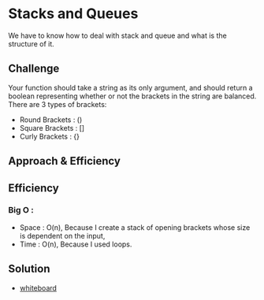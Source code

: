 # Stacks and Queues
We have to know how to deal with stack and queue and what is the structure of it.

## Challenge
Your function should take a string as its only argument, and should return a boolean representing whether or not the brackets in the string are balanced. There are 3 types of brackets:

- Round Brackets : ()
- Square Brackets : []
- Curly Brackets : {}

## Approach & Efficiency
## Efficiency
### Big O :

- Space : O(n), Because I create a stack of opening brackets whose size is dependent on the input,
- Time : O(n), Because I used loops.

## Solution
- [whiteboard](../assets/multi-bracket-validation.jpg)